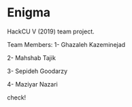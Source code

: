 # Enigma
HackCU V (2019) team project.

Team Members:
1- Ghazaleh Kazeminejad


2- Mahshab Tajik 


3- Sepideh Goodarzy 


4- Maziyar Nazari 

check!

